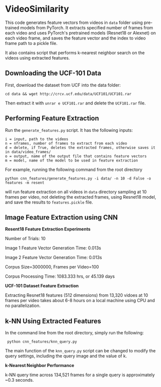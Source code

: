 # VideoSimilarity

This code generates feature vectors from videos in `data` folder using pre-trained models from PyTorch. It extracts specified number of frames from each video and uses PyTorch's pretrained models (Resnet18 or Alexnet) on each video frame, and saves the feature vector and the index to video frame path to a pickle file.

It also contains script that performs k-nearest neighbor search on the videos using extracted features. 

## Downloading the UCF-101 Data

First, download the dataset from UCF into the data folder:

`cd data && wget http://crcv.ucf.edu/data/UCF101/UCF101.rar`

Then extract it with `unrar e UCF101.rar` and delete the `UCF101.rar` file.

## Performing Feature Extraction

Run the `generate_features.py` script. It has the following inputs:

```
i = input, path to the videos
n = nframes, number of frames to extract from each video
d = delete, if True, deletes the extracted frames, otherwise saves it in data/video_frames/
o = output, name of the output file that contains feature vectors
m = model, name of the model to be used in feature extraction
```
For example, running the following command from the root directory

`python cnn_features/generate_features.py -i data/ -n 10 -d False -o features -m resent`

will run feature extraction on all videos in `data` directory sampling at 10 frames per video, not deleting the
extracted frames, using Resnet18 model, and save the results to `features.pickle` file.  

## Image Feature Extraction using CNN

**Resent18 Feature Extraction Experiments**

Number of Trials: 10

Image 1 Feature Vector Generation Time: 0.013s

Image 2 Feature Vector Generation Time: 0.013s

Corpus Size=3000000, Frames per Video=100

Corpus Processing Time: 1083.333 hrs, or 45.139 days

**UCF-101 Dataset Feature Extraction**

Extracting Resnet18 features (512 dimensions) from 13,320 vidoes at 10 frames per video takes about 6-8 hours
on a local machine using CPU and no parallelization.

## k-NN Using Extracted Features

In the command line from the root directory, simply run the following:

` python cnn_features/knn_query.py`

The main function of the `knn_query.py` script can be changed to modify the query settings, including the query image and the value of k.

**k-Nearest Neighbor Performance**

k-NN query time across 134,521 frames for a single query is approximately ~0.3 seconds.
